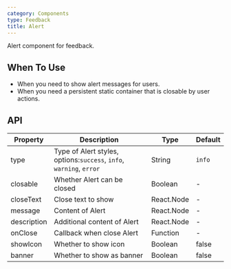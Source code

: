 ```yaml
---
category: Components
type: Feedback
title: Alert
---
```


Alert component for feedback.

## When To Use

- When you need to show alert messages for users.
- When you need a persistent static container that is closable by user actions.

## API

| Property   | Description                                               | Type       | Default |
|----------- |---------------------------------------------------------  | ---------- |-------|
| type       | Type of Alert styles, options:`success`, `info`, `warning`, `error` | String | `info` |
| closable   | Whether Alert can be closed | Boolean | - |
| closeText  | Close text to show | React.Node | - |
| message    | Content of Alert | React.Node | - |
| description | Additional content of Alert | React.Node | - |
| onClose    | Callback when close Alert | Function | - |
| showIcon   | Whether to show icon | Boolean | false |
| banner   | Whether to show as banner | Boolean | false |
